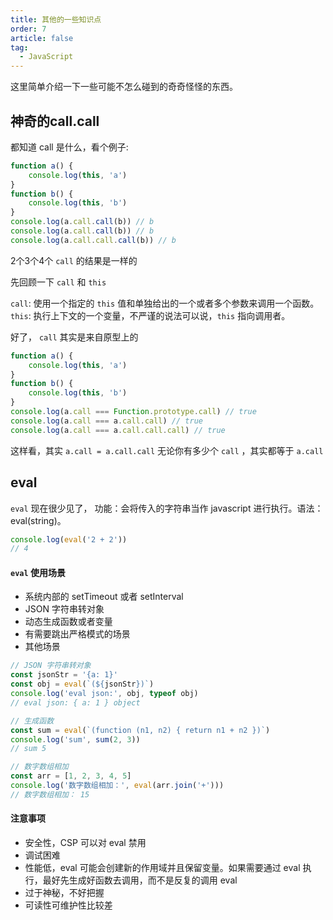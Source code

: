 ```yaml
---
title: 其他的一些知识点
order: 7
article: false
tag:
  - JavaScript
---
```


这里简单介绍一下一些可能不怎么碰到的奇奇怪怪的东西。

## 神奇的call.call

都知道 call 是什么，看个例子:

```javascript 
function a() {
    console.log(this, 'a')
}
function b() {
    console.log(this, 'b')
}
console.log(a.call.call(b)) // b
console.log(a.call.call(b)) // b
console.log(a.call.call.call(b)) // b
```
2个3个4个 `call` 的结果是一样的  

先回顾一下 `call` 和 `this`

`call`: 使用一个指定的 `this` 值和单独给出的一个或者多个参数来调用一个函数。  
`this`: 执行上下文的一个变量，不严谨的说法可以说，`this` 指向调用者。

好了， `call` 其实是来自原型上的 

```javascript 
function a() {
    console.log(this, 'a')
}
function b() {
    console.log(this, 'b')
}
console.log(a.call === Function.prototype.call) // true
console.log(a.call === a.call.call) // true
console.log(a.call === a.call.call.call) // true
```
这样看，其实 `a.call = a.call.call` 无论你有多少个 `call` ，其实都等于 `a.call`


## eval

`eval` 现在很少见了，
功能：会将传入的字符串当作 javascript 进行执行。语法：eval(string)。

```javascript 
console.log(eval('2 + 2'))
// 4
```

#### `eval` 使用场景

- 系统内部的 setTimeout 或者 setInterval
- JSON 字符串转对象
- 动态生成函数或者变量
- 有需要跳出严格模式的场景
- 其他场景

```javascript 
// JSON 字符串转对象
const jsonStr = '{a: 1}'
const obj = eval(`(${jsonStr})`)
console.log('eval json:', obj, typeof obj)
// eval json: { a: 1 } object

// 生成函数
const sum = eval(`(function (n1, n2) { return n1 + n2 })`)
console.log('sum', sum(2, 3))
// sum 5

// 数字数组相加
const arr = [1, 2, 3, 4, 5]
console.log('数字数组相加：', eval(arr.join('+')))
// 数字数组相加： 15
```

#### 注意事项

- 安全性，CSP 可以对 eval 禁用
- 调试困难
- 性能低，eval 可能会创建新的作用域并且保留变量。如果需要通过 eval 执行，最好先生成好函数去调用，而不是反复的调用 eval
- 过于神秘，不好把握
- 可读性可维护性比较差

